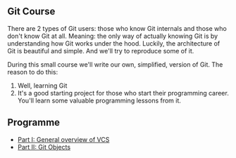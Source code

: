 Git Course
----------

There are 2 types of Git users: those who know Git internals and those who don't know Git at all. Meaning: the only way of actually knowing Git is by understanding how Git works under the hood. Luckily, the architecture of Git is beautiful and simple. And we'll try to reproduce some of it.

During this small course we'll write our own, simplified, version of Git. The reason to do this:

1. Well, learning Git
2. It's a good starting project for those who start their programming career. You'll learn some valuable programming lessons from it.

Programme
---------

* [Part I: General overview of VCS](./docs/vcs-overview.md)
* [Part II: Git Objects](./docs/git-objects.md)